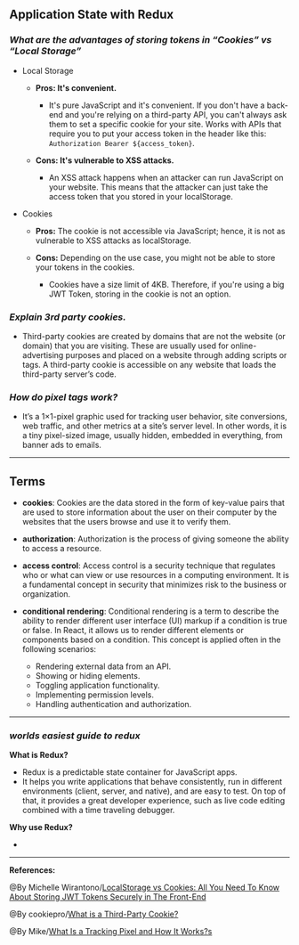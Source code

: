 ## **Application State with Redux**


### ***What are the advantages of storing tokens in “Cookies” vs “Local Storage”***

- Local Storage
   - **Pros: It's convenient.**

     - It's pure JavaScript and it's convenient. If you don't have a back-end and you're relying on a third-party API, you can't always ask them to set a specific cookie for your site.
Works with APIs that require you to put your access token in the header like this: `Authorization Bearer ${access_token}`.

  - **Cons: It's vulnerable to XSS attacks.**

     - An XSS attack happens when an attacker can run JavaScript on your website. This means that the attacker can just take the access token that you stored in your localStorage.

- Cookies
   - **Pros:** The cookie is not accessible via JavaScript; hence, it is not as vulnerable to XSS attacks as localStorage.

    - **Cons:** Depending on the use case, you might not be able to store your tokens in the cookies.

      - Cookies have a size limit of 4KB. Therefore, if you're using a big JWT Token, storing in the cookie is not an option.


### ***Explain 3rd party cookies.***

- Third-party cookies are created by domains that are not the website (or domain) that you are visiting. These are usually used for online-advertising purposes and placed on a website through adding scripts or tags. A third-party cookie is accessible on any website that loads the third-party server’s code.

### ***How do pixel tags work?***

- It’s a 1×1-pixel graphic used for tracking user behavior, site conversions, web traffic, and other metrics at a site’s server level. In other words, it is a tiny pixel-sized image, usually hidden, embedded in everything, from banner ads to emails.



-------------------------------------------------------------


## **Terms**

- **cookies**: Cookies are the data stored in the form of key-value pairs that are used to store information about the user on their computer by the websites that the users browse and use it to verify them.

- **authorization**: Authorization is the process of giving someone the ability to access a resource.

- **access control**: Access control is a security technique that regulates who or what can view or use resources in a computing environment. It is a fundamental concept in security that minimizes risk to the business or organization.

- **conditional rendering**: Conditional rendering is a term to describe the ability to render different user interface (UI) markup if a condition is true or false. In React, it allows us to render different elements or components based on a condition. This concept is applied often in the following scenarios:

   - Rendering external data from an API.
   - Showing or hiding elements.
   - Toggling application functionality.
   - Implementing permission levels.
   - Handling authentication and authorization.


----------------------------------------------

### ***worlds easiest guide to redux***

**What is Redux?**

  - Redux is a predictable state container for JavaScript apps.
  - It helps you write applications that behave consistently, run in different environments (client, server, and native), and are easy to test. On top of that, it provides a great developer experience, such as live code editing combined with a time traveling debugger.

**Why use Redux?**

 - 


-----------------------------------------------

**References:**

@By Michelle Wirantono/[LocalStorage vs Cookies: All You Need To Know About Storing JWT Tokens Securely in The Front-End](https://dev.to/cotter/localstorage-vs-cookies-all-you-need-to-know-about-storing-jwt-tokens-securely-in-the-front-end-15id) 

@By cookiepro/[What is a Third-Party Cookie?](https://www.cookiepro.com/knowledge/what-is-a-third-party-cookie/)

@By Mike/[What Is a Tracking Pixel and How It Works?s](https://whatagraph.com/blog/articles/tracking-pixel)
